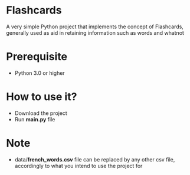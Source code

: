 # Flashcards
A very simple Python project that implements the concept of Flashcards, generally used as aid in retaining information such as words and whatnot

# Prerequisite
- Python 3.0 or higher

# How to use it?
- Download the project
- Run **main.py** file

# Note
- data/**french_words.csv** file can be replaced by any other csv file, accordingly to what you intend to use the project for

